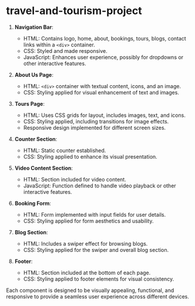 # travel-and-tourism-project

1. **Navigation Bar**:
   - HTML: Contains logo, home, about, bookings, tours, blogs, contact links within a `<div>` container.
   - CSS: Styled and made responsive.
   - JavaScript: Enhances user experience, possibly for dropdowns or other interactive features.

2. **About Us Page**:
   - HTML: `<div>` container with textual content, icons, and an image.
   - CSS: Styling applied for visual enhancement of text and images.

3. **Tours Page**:
   - HTML: Uses CSS grids for layout, includes images, text, and icons.
   - CSS: Styling applied, including transitions for image effects.
   - Responsive design implemented for different screen sizes.

4. **Counter Section**:
   - HTML: Static counter established.
   - CSS: Styling applied to enhance its visual presentation.

5. **Video Content Section**:
   - HTML: Section included for video content.
   - JavaScript: Function defined to handle video playback or other interactive features.

6. **Booking Form**:
   - HTML: Form implemented with input fields for user details.
   - CSS: Styling applied for form aesthetics and usability.

7. **Blog Section**:
   - HTML: Includes a swiper effect for browsing blogs.
   - CSS: Styling applied for the swiper and overall blog section.

8. **Footer**:
   - HTML: Section included at the bottom of each page.
   - CSS: Styling applied to footer elements for visual consistency.

Each component is designed to be visually appealing, functional, and responsive to provide a seamless user experience across different devices.
